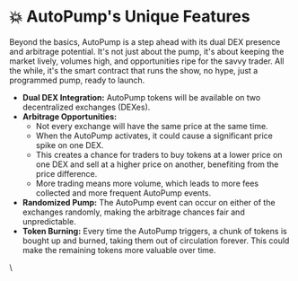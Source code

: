# 💥 AutoPump's Unique Features

Beyond the basics, AutoPump is a step ahead with its dual DEX presence and arbitrage potential. It's not just about the pump, it's about keeping the market lively, volumes high, and opportunities ripe for the savvy trader. All the while, it's the smart contract that runs the show, no hype, just a programmed pump, ready to launch.

* **Dual DEX Integration:** AutoPump tokens will be available on two decentralized exchanges (DEXes).
* **Arbitrage Opportunities:**
  * Not every exchange will have the same price at the same time.
  * When the AutoPump activates, it could cause a significant price spike on one DEX.
  * This creates a chance for traders to buy tokens at a lower price on one DEX and sell at a higher price on another, benefiting from the price difference.
  * More trading means more volume, which leads to more fees collected and more frequent AutoPump events.
* **Randomized Pump:** The AutoPump event can occur on either of the exchanges randomly, making the arbitrage chances fair and unpredictable.
* **Token Burning:** Every time the AutoPump triggers, a chunk of tokens is bought up and burned, taking them out of circulation forever. This could make the remaining tokens more valuable over time.

\
